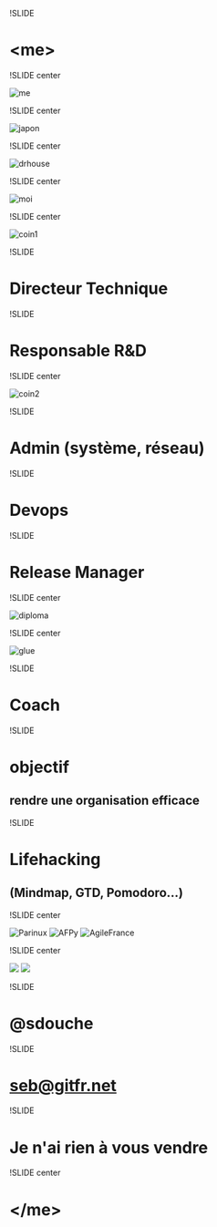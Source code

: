 !SLIDE

# &lt;me&gt;

!SLIDE center

![me](me-time.jpg)

!SLIDE center

![japon](japon.jpg)

!SLIDE center

![drhouse](drhouse.jpg)

!SLIDE center

![moi](moi-chapeau.jpg)

!SLIDE center

![coin1](coin1.png)

!SLIDE

# Directeur Technique

!SLIDE

# Responsable R&D

!SLIDE center

![coin2](coin2.png)

!SLIDE

# Admin (système, réseau)

!SLIDE

# Devops

!SLIDE

# Release Manager

!SLIDE center

![diploma](git-diploma.jpg)

!SLIDE center

![glue](glue.jpg)

!SLIDE 

# Coach

!SLIDE

# objectif
## rendre une organisation efficace

!SLIDE

# Lifehacking
## (Mindmap, GTD, Pomodoro...)

!SLIDE center

![Parinux](parinux.jpg)
![AFPy](afpy.png)
![AgileFrance](agilefrance.png)

!SLIDE center 

![](golang.png)
![](dartlang.png)

!SLIDE

# @sdouche

!SLIDE 

# seb@gitfr.net

!SLIDE

# Je n'ai rien à vous vendre

!SLIDE center

# &lt;/me&gt;
